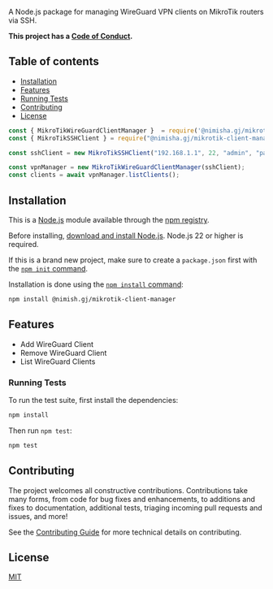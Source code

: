 A Node.js package for managing WireGuard VPN clients on MikroTik routers via SSH.

**This project has a [Code of Conduct](CODE_OF_CONDUCT.md).**

## Table of contents

* [Installation](#Installation)
* [Features](#Features)
* [Running Tests](#Running-Tests)
* [Contributing](#Contributing)
* [License](#license)

```js
const { MikroTikWireGuardClientManager }  = require('@nimisha.gj/mikrotik-client-manager')
const { MikroTikSSHClient } = require("@nimisha.gj/mikrotik-client-manager");

const sshClient = new MikroTikSSHClient("192.168.1.1", 22, "admin", "password");

const vpnManager = new MikroTikWireGuardClientManager(sshClient);
const clients = await vpnManager.listClients();
```

## Installation

This is a [Node.js](https://nodejs.org/en/) module available through the
[npm registry](https://www.npmjs.com/).

Before installing, [download and install Node.js](https://nodejs.org/en/download/).
Node.js 22 or higher is required.

If this is a brand new project, make sure to create a `package.json` first with
the [`npm init` command](https://docs.npmjs.com/creating-a-package-json-file).

Installation is done using the
[`npm install` command](https://docs.npmjs.com/getting-started/installing-npm-packages-locally):

```bash
npm install @nimish.gj/mikrotik-client-manager
```
## Features
* Add WireGuard Client
* Remove WireGuard Client
* List WireGuard Clients


### Running Tests

To run the test suite, first install the dependencies:

```bash
npm install
```

Then run `npm test`:

```bash
npm test
```

## Contributing

The project welcomes all constructive contributions. Contributions take many forms,
from code for bug fixes and enhancements, to additions and fixes to documentation, additional
tests, triaging incoming pull requests and issues, and more!

See the [Contributing Guide](CONTRIBUTING.md) for more technical details on contributing.

## License

[MIT](LICENSE)
